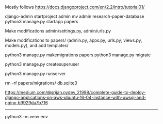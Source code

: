 Mostly follows https://docs.djangoproject.com/en/2.2/intro/tutorial01/

django-admin startproject admin
mv admin research-paper-database
python3 manage.py startapp papers

Make modifications admin/settings.py, admin/urls.py

Make modifications to papers/ (admin.py, apps.py, urls.py, views.py, models.py), and add templates/

python3 manage.py makemigrations papers
python3 manage.py migrate

python3 manage.py createsuperuser

python3 manage.py runserver



rm -rf papers/migrations/ db.sqlite3



https://medium.com/@srijan.pydev_21998/complete-guide-to-deploy-django-applications-on-aws-ubuntu-16-04-instance-with-uwsgi-and-nginx-b9929da7b716




---
python3 -m venv env
